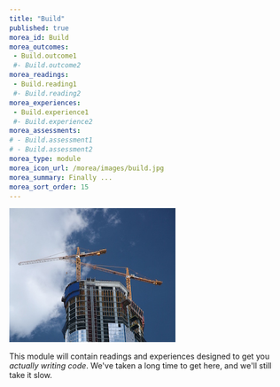 ```yaml
---
title: "Build"
published: true
morea_id: Build
morea_outcomes:
 - Build.outcome1
 #- Build.outcome2
morea_readings:
 - Build.reading1
 #- Build.reading2
morea_experiences:
 - Build.experience1
 #- Build.experience2
morea_assessments:
# - Build.assessment1
# - Build.assessment2
morea_type: module
morea_icon_url: /morea/images/build.jpg
morea_summary: Finally ...
morea_sort_order: 15
---
```

![](../../morea/images/build.jpg)

This module will contain readings and experiences designed to get you *actually writing code*. We've taken a long time to get here, and we'll still take it slow.

